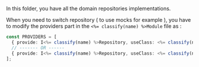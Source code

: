 In this folder, you have all the domain repositories implementations.

When you need to switch repository ( to use mocks for example ), you have to modify the providers part in the `<%= classify(name) %>Module` file as :
```ts
const PROVIDERS = [
  { provide: I<%= classify(name) %>Repository, useClass: <%= classify(name) %>HttpRepository }, // HttpExample
  // ------- OR ------
  { provide: I<%= classify(name) %>Repository, useClass: <%= classify(name) %>MockRepository }, // TODO remove mock
];
```
